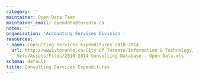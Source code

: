 ```yaml
---
category: ''
maintainer: Open Data Team
maintainer_email: opendata@toronto.ca
notes: ''
organization: 'Accounting Services Division '
resources:
- name: Consulting Services Expenditures 2010-2014
  url: http://www1.toronto.ca/City Of Toronto/Information & Technology/Open Data/Data
    Sets/Assets/Files/2010-2014 Consulting Database - Open Data.xls
schema: default
title: Consulting Services Expenditures
---
```

